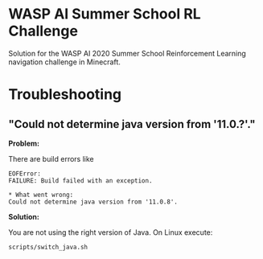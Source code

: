 # WASP AI Summer School RL Challenge
Solution for the WASP AI 2020 Summer School Reinforcement Learning navigation challenge in Minecraft.


# Troubleshooting
## "Could not determine java version from '11.0.?'."
**Problem:**

There are build errors like
```
EOFError:
FAILURE: Build failed with an exception.

* What went wrong:
Could not determine java version from '11.0.8'.
```

**Solution:**

You are not using the right version of Java. On Linux execute:
```
scripts/switch_java.sh
```
